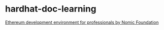 # hardhat-doc-learning
[Ethereum development environment for professionals by Nomic Foundation](https://hardhat.org/docs)
